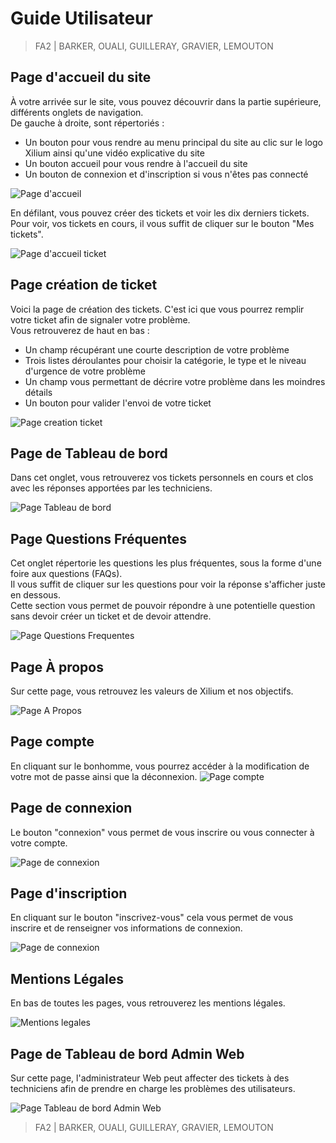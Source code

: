 # Guide Utilisateur  

> FA2 | BARKER, OUALI, GUILLERAY, GRAVIER, LEMOUTON  

## Page d'accueil du site

À votre arrivée sur le site, vous pouvez découvrir dans la partie supérieure, différents onglets de navigation.  
De gauche à droite, sont répertoriés : 
- Un bouton pour vous rendre au menu principal du site au clic sur le logo Xilium ainsi qu'une vidéo 
explicative du site
- Un bouton accueil pour vous rendre à l'accueil du site
- Un bouton de connexion et d'inscription si vous n'êtes pas connecté

![Page d'accueil](img/page_accueil.png)

En défilant, vous pouvez créer des tickets et voir les dix derniers tickets.  
Pour voir, vos tickets en cours, il vous suffit de cliquer sur le bouton "Mes tickets".

![Page d'accueil ticket](img/page_accueil_tickets.png)

## Page création de ticket

Voici la page de création des tickets. C'est ici que vous pourrez remplir 
votre ticket afin de signaler votre problème.  
Vous retrouverez de haut en bas :
- Un champ récupérant une courte description de votre problème
- Trois listes déroulantes pour choisir la catégorie, le type et le niveau d'urgence de votre problème
- Un champ vous permettant de décrire votre problème dans les moindres détails
- Un bouton pour valider l'envoi de votre ticket  

![Page creation ticket](img/page_creation_ticket.png)

## Page de Tableau de bord

Dans cet onglet, vous retrouverez vos tickets personnels en cours et clos avec les 
réponses apportées par les techniciens.

![Page Tableau de bord](img/page_dashboard.png)

## Page Questions Fréquentes

Cet onglet répertorie les questions les plus fréquentes, sous la forme d'une foire aux questions (FAQs).  
Il vous suffit de cliquer sur les questions pour voir la réponse s'afficher juste en dessous.  
Cette section vous permet de pouvoir répondre à une potentielle question sans devoir créer un ticket 
et de devoir attendre. 

![Page Questions Frequentes](img/page_FAQ.png)

## Page À propos

Sur cette page, vous retrouvez les valeurs de Xilium et nos objectifs. 

![Page A Propos](img/page_a_propos.png)

## Page compte

En cliquant sur le bonhomme, vous pourrez accéder à la modification de votre mot de passe
ainsi que la déconnexion. 
![Page compte](img/page_compte.png)

## Page de connexion 

Le bouton "connexion" vous permet de vous inscrire ou vous connecter à votre compte.

![Page de connexion](img/page_connexion.png)

## Page d'inscription

En cliquant sur le bouton "inscrivez-vous" cela vous permet de vous inscrire 
et de renseigner vos informations de connexion.

![Page de connexion](img/page_inscription.png)

## Mentions Légales

En bas de toutes les pages, vous retrouverez les mentions légales.

![Mentions legales](img/page_mentions_legales.png) 

## Page de Tableau de bord Admin Web

Sur cette page, l'administrateur Web peut affecter des tickets à des techniciens afin de prendre en charge les 
problèmes des utilisateurs.   

![Page Tableau de bord Admin Web](img/page_dashboard_adminWeb.png)

> FA2 | BARKER, OUALI, GUILLERAY, GRAVIER, LEMOUTON  